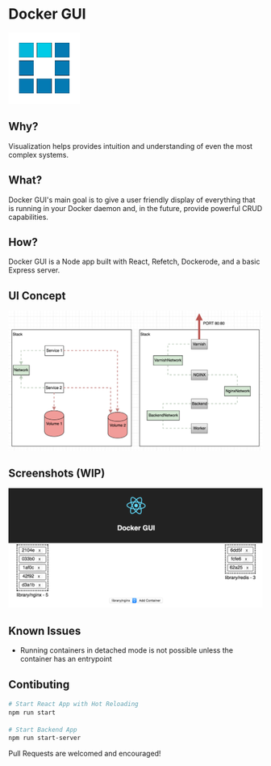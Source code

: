 # Docker GUI

![Screenshot](public/images/squares.gif)

## Why? 
Visualization helps provides intuition and understanding of even the most complex systems.
## What? 
Docker GUI's main goal is to give a user friendly display of everything that is running in your Docker daemon and, in the future, provide powerful CRUD capabilities. 
## How?
Docker GUI is a Node app built with React, Refetch, Dockerode, and a basic Express server.

## UI Concept

![Concept](public/images/ComponentConcept.png)

## Screenshots (WIP)

![Screenshot](public/images/ScreenShot2016-08-13-10.53.33AM.png)


## Known Issues

* Running containers in detached mode is not possible unless the container has an entrypoint

## Contibuting

```bash
# Start React App with Hot Reloading
npm run start

# Start Backend App
npm run start-server
```

Pull Requests are welcomed and encouraged!